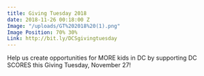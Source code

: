 ```yaml
---
title: Giving Tuesday 2018
date: 2018-11-26 00:18:00 Z
Image: "/uploads/GT%202018%20(1).png"
Image Position: 70% 30%
Link: http://bit.ly/DCSgivingtuesday
---
```


Help us create opportunities for MORE kids in DC by supporting DC SCORES this Giving Tuesday, November 27!